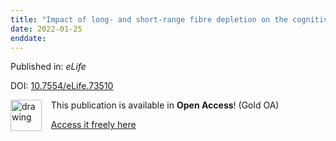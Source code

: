 ```yaml
---
title: "Impact of long- and short-range fibre depletion on the cognitive deficits of fronto-temporal dementia."
date: 2022-01-25
enddate:
---
```


Published in: *eLife*

DOI: [10.7554/eLife.73510](https://doi.org/10.7554/eLife.73510)

<img src="https://upload.wikimedia.org/wikipedia/commons/thumb/7/77/Open_Access_logo_PLoS_transparent.svg/800px-Open_Access_logo_PLoS_transparent.svg.png" alt="drawing" width="50" align="left"/> &nbsp;&nbsp;&nbsp;This publication is available in **Open Access**! (Gold OA)

&nbsp;&nbsp;&nbsp;[Access it freely here](https://doi.org/10.7554/elife.73510
)

